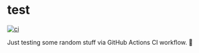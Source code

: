# test

[![ci](https://github.com/iamazeem/test/actions/workflows/ci.yml/badge.svg)](https://github.com/iamazeem/test/actions/workflows/ci.yml)

Just testing some random stuff via GitHub Actions CI workflow. 🙂
